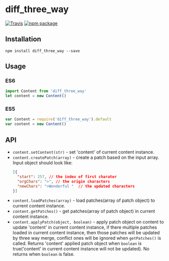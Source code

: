 # diff_three_way

[![Travis](https://travis-ci.org/JasonZzy0528/diff_three_way.svg)](https://travis-ci.org/JasonZzy0528/diff_three_way)
[![npm package](https://img.shields.io/npm/v/diff_three_way.svg?style=flat-square)](https://www.npmjs.com/package/diff_three_way)

## Installation

```
npm install diff_three_way --save
```

## Usage
### ES6
```javascript
import Content from 'diff_three_way'
let content = new Content()
```
### ES5
```javascript
var Content = require('diff_three_way').default
var content = new Content()
```

## API
* `content.setContent(str)` - set 'content' of current content instance.
* `content.createPatch(array)` - create a patch based on the input array.
    Input object should look like:
    ```json
    [{
      "start": 257, // the index of first charater
      "orgChars": ">", // the origin characters
      "newChars": ">Wonderful "  // the updated characters
    }]
    ```
* `content.loadPatches(array)` - load patches(array of patch object) to current content instance.
* `content.getPatches()` - get patches(array of patch object) in current content instance.
* `content.applyPatch(object, boolean)` - apply patch object on content to update 'content' in current content instance, if there multiple patches loaded in current content instance, then those patches will be updated by three way merge, conflict ones will be ignored when `getPatches()` is called.
    Returns 'content' applied patch object when `boolean` is true('content' in current content instance will not be updated).
    No returns when `boolean` is false.